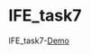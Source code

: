 # IFE_task7
IFE_task7-[Demo](http://htmlpreview.github.io/?https://github.com/hinami0507/IFE_task7/blob/master/index.html)

